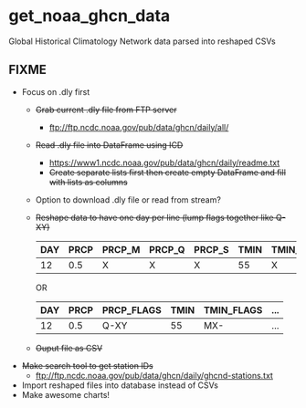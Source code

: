 # get_noaa_ghcn_data
Global Historical Climatology Network data parsed into reshaped CSVs


## FIXME
* Focus on .dly first
  * ~~Grab current .dly file from FTP server~~
    * ftp://ftp.ncdc.noaa.gov/pub/data/ghcn/daily/all/
  * ~~Read .dly file into DataFrame using ICD~~
    * https://www1.ncdc.noaa.gov/pub/data/ghcn/daily/readme.txt
    * ~~Create separate lists first then create empty DataFrame and fill with lists as columns~~
  * Option to download .dly file or read from stream?
  * ~~Reshape data to have one day per line (lump flags together like Q-XY)~~
  
    | DAY | PRCP | PRCP_M | PRCP_Q | PRCP_S | TMIN | TMIN_M | ... |
    | --- | ---- | ------ | ------ | ------ | ---- | ------ | --- |
    | 12  | 0.5  | X      | X      |  X     | 55   | X      | ... |
    
    OR
    
    | DAY | PRCP | PRCP_FLAGS | TMIN | TMIN_FLAGS | ... |
    | --- | ---- | ---------- | ---- | ---------- | --- |
    | 12  | 0.5  | Q-XY       | 55   | MX-        | ... |
    
  * ~~Ouput file as CSV~~
* ~~Make search tool to get station IDs~~
  * ftp://ftp.ncdc.noaa.gov/pub/data/ghcn/daily/ghcnd-stations.txt
* Import reshaped files into database instead of CSVs
* Make awesome charts!
